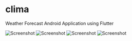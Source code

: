 # clima

Weather Forecast Android Application using Flutter 

![Screenshot](https://drive.google.com/file/d/1H4eokokCD7OhNS8Aptog2C53awo4cA-B/view?usp=drivesdk/view)
![Screenshot](https://drive.google.com/file/d/1H27iLw6D6dKOI7gXbROARo5p4DMrZVwy/view?usp=drivesdk/view)
![Screenshot](https://drive.google.com/file/d/1H-WSP8YSrY5I5byGq-bWYQOzu73bu-PX/view?usp=drivesdk/view)
![Screenshot](https://drive.google.com/file/d/1GsjO9Nu3NjsDg5iy57NhYQP9SQSoA53n/view?usp=drivesdk/view)
